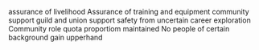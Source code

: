 assurance of livelihood
Assurance of training and equipment
community support
guild and union support
safety from uncertain career exploration
Community role quota proportiom maintained
No people of certain background gain upperhand
